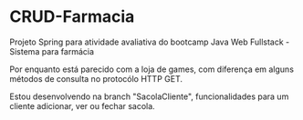 # CRUD-Farmacia
Projeto Spring para atividade avaliativa do bootcamp Java Web Fullstack - Sistema para farmácia

Por enquanto está parecido com a loja de games, com diferença em alguns métodos de consulta no protocólo HTTP GET.

Estou desenvolvendo na branch "SacolaCliente", funcionalidades para um cliente adicionar, ver ou fechar sacola.
